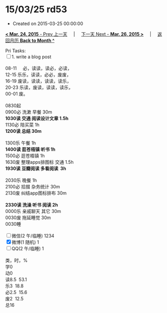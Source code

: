 # 15/03/25 rd53

- Created on 2015-03-25 00:00:00

[**< Mar. 24, 2015** - Prev 上一天](/lifelogs/2015/03/d24.md) &nbsp; &nbsp; | &nbsp; &nbsp; [下一天 Next - **Mar. 26, 2015 >**](/lifelogs/2015/03/d26.md) &nbsp; &nbsp; |  &nbsp; &nbsp; [返回月历 **Back to Month ^**](/lifelogs/2015/03/index.md)
<br/><div>Pri Tasks:<br/><input type="checkbox" />1. write a blog post</div><div><div><br/></div>08-11     必，读读，读必，必读，<br/>12-15 乐乐，读读，必必，废废，<br/>16-19 废读，读读，读读，读乐，<br/>20-23 乐读，废读，读读，读乐，</div><div>00-01 废。<br/><div><br/></div>0830起<br/>0900必 洗漱 早餐 30m<br/><b>1030读 交通 阅读设计文章 1.5h<br/></b> 1130必 陪买菜 1h</div><div><b>1200读 总结 30m</b></div><div><div><br/></div>1300乐 午餐 1h</div><div><b>1400读 逛苍梧镇 听书 1h</b></div><div>1500必 逛苍梧镇 1h</div><div>1630废 整理apps排图标 交通 1.5h</div><div><b>1930读 豆瓣阅读 多看阅读  3h</b><br/><div><br/></div>2030乐 晚餐 1h</div><div>2100必 拾掇 杂务统计 30m</div><div>2130废 纠结app图标排布 30m</div><div><br/><b>2330读 洗澡 听书 阅读 2h</b></div><div>0000乐 亲戚聊天 其它 30m</div><div>0030废 拖延睡觉 30m</div><div>0030睡</div><div><br/><input type="checkbox" />微信(2 午/临睡) 1234<br/><input type="checkbox" checked="true" />微博(1 随机) 1<br/><input type="checkbox" />QQ(2 午/临睡) 1<br/><div><br/></div>类，时，%<br/>学0<br/>动0<br/>读8.5  53.1<br/>乐3  18.8<br/>必2.5  15.6<br/>废2  12.5<br/>总16</div>
